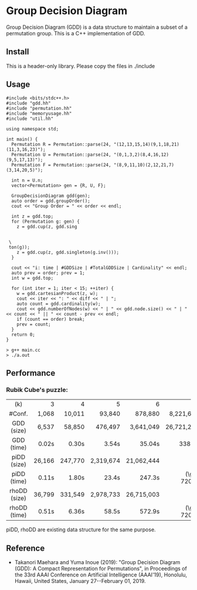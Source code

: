# Group Decision Diagram

Group Decision Diagram (GDD) is a data structure to maintain a subset of a permutation group.
This is a C++ implementation of GDD.

## Install

This is a header-only library. Please copy the files in ./include

## Usage

````
#include <bits/stdc++.h>
#include "gdd.hh"
#include "permutation.hh"
#include "memoryusage.hh"
#include "util.hh"

using namespace std;

int main() {
  Permutation R = Permutation::parse(24, "(12,13,15,14)(9,1,18,21)(11,3,16,23)");
  Permutation U = Permutation::parse(24, "(0,1,3,2)(8,4,16,12)(9,5,17,13)");
  Permutation F = Permutation::parse(24, "(8,9,11,10)(2,12,21,7)(3,14,20,5)");

  int n = U.n;
  vector<Permutation> gen = {R, U, F};
  
  GroupDecisionDiagram gdd(gen);
  auto order = gdd.groupOrder();
  cout << "Group Order = " << order << endl;

  int z = gdd.top;
  for (Permutation g: gen) {
    z = gdd.cup(z, gdd.sing
    
    
 \
 ton(g));
    z = gdd.cup(z, gdd.singleton(g.inv()));
  }

  cout << "i: time | #GDDSize | #TotalGDDSize | Cardinality" << endl;
  auto prev = order; prev = 1;
  int w = gdd.top;

  for (int iter = 1; iter < 15; ++iter) {
    w = gdd.cartesianProduct(z, w);
    cout << iter << ": " << diff << " | ";
    auto count = gdd.cardinality(w);
    cout << gdd.numberOfNodes(w) << " | " << gdd.node.size() << " | " << count << " || " << count - prev << endl;
    if (count == order) break;
    prev = count;
  }
  return 0;
}
````

````
> g++ main.cc
> ./a.out
````

## Performance

### Rubik Cube's puzzle:

|         |        |         |           |            |               |
| :-----: | -----: | ------: | --------: | ---------: | ------------: |
|  \(k\)  |      3 |       4 |         5 |          6 |             7 |
| \#Conf. |  1,068 |  10,011 |    93,840 |    878,880 |     8,221,632 |
| GDD (size) |  6,537 |  58,850 |   476,497 |  3,641,049 |    26,721,270 |
| GDD (time) |  0.02s |   0.30s |     3.54s |     35.04s |        338.2s |
| piDD (size) | 26,166 | 247,770 | 2,319,674 | 21,062,444 |             — |
| piDD (time) |  0.11s |   1.80s |     23.4s |     247.3s | \(\ge\) 7200s |
| rhoDD (size)  | 36,799 | 331,549 | 2,978,733 | 26,715,003 |             — |
| rhoDD (time) |  0.51s |   6.36s |     58.5s |     572.9s | \(\ge\) 7200s |

piDD, rhoDD are existing data structure for the same purpose.

## Reference 

- Takanori Maehara and Yuma Inoue (2019): "Group Decision Diagram (GDD): A Compact Representation for Permutations", in Proceedings of the 33rd AAAI Conference on Artificial Intelligence (AAAI'19), Honolulu, Hawaii, United States, January 27--February 01, 2019.
